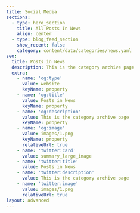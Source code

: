 ```yaml
---
title: Social Media
sections:
  - type: hero_section
    title: All Posts In News
    align: center
  - type: blog_feed_section
    show_recent: false
    category: content/data/categories/news.yaml
seo:
  title: Posts in News
  description: This is the category archive page
  extra:
    - name: 'og:type'
      value: website
      keyName: property
    - name: 'og:title'
      value: Posts in News
      keyName: property
    - name: 'og:description'
      value: This is the category archive page
      keyName: property
    - name: 'og:image'
      value: images/1.png
      keyName: property
      relativeUrl: true
    - name: 'twitter:card'
      value: summary_large_image
    - name: 'twitter:title'
      value: Posts in News
    - name: 'twitter:description'
      value: This is the category archive page
    - name: 'twitter:image'
      value: images/1.png
      relativeUrl: true
layout: advanced
---
```

